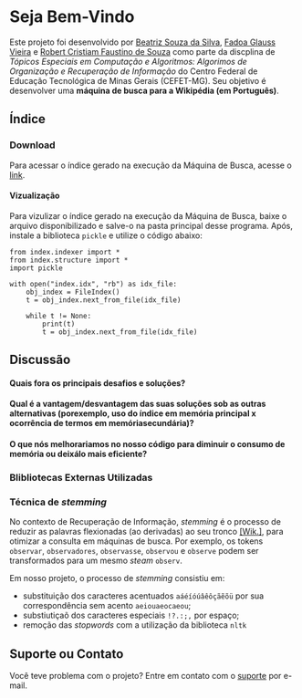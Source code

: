 # Seja Bem-Vindo

Este projeto foi desenvolvido por [Beatriz Souza da Silva](https://github.com/bia-souza), [Fadoa Glauss Vieira](https://github.com/fadoaglauss) e [Robert Cristiam Faustino de Souza](https://github.com/hobbitx) como parte da discplina de _Tópicos Especiais em Computação e Algoritmos: Algorimos de Organização e Recuperação de Informação_ do Centro Federal de Educação Tecnológica de Minas Gerais (CEFET-MG). Seu objetivo é desenvolver uma **máquina de busca para a Wikipédia (em Português)**.

## Índice

### Download
Para acessar o índice gerado na execução da Máquina de Busca, acesse o [link](https://drive.google.com/drive/folders/1kMQmPG75xclZ1djHPu-dFM3ZR24mZvIn?usp=sharing).

#### Vizualização
Para vizulizar o índice gerado na execução da Máquina de Busca, baixe o arquivo disponibilizado e salve-o na pasta principal desse programa. Após, instale a biblioteca `pickle` e utilize o código abaixo:
```
from index.indexer import *
from index.structure import *
import pickle

with open("index.idx", "rb") as idx_file:
    obj_index = FileIndex()
    t = obj_index.next_from_file(idx_file)

    while t != None:
        print(t)
        t = obj_index.next_from_file(idx_file)
```

## Discussão

#### Quais fora os principais desafios e soluções?

#### Qual é a vantagem/desvantagem das suas soluções sob as outras alternativas (porexemplo,   uso   do   índice   em   memória   principal   x   ocorrência   de   termos   em   memóriasecundária)? 

#### O que nós melhorariamos  no nosso código para diminuir o consumo de memória ou deixálo mais eficiente?


### Blibliotecas Externas Utilizadas

### Técnica de *stemming*
No contexto de Recuperação de Informação, *stemming* é o processo de reduzir as palavras flexionadas (ao derivadas) ao seu tronco [[Wik.]](https://pt.wikipedia.org/wiki/Stemiza%C3%A7%C3%A3o), para otimizar a consulta em máquinas de busca. Por exemplo, os tokens `observar`, `observadores`, `observasse`, `observou` e `observe` podem ser transformados para um mesmo *steam* `observ`.

Em nosso projeto, o processo de *stemming* consistiu em:
- substituição dos caracteres acentuados `aáéíóúâêôçãẽõü` por sua correspondência sem acento `aeiouaeocaeou`;
- substiutiçaõ dos caracteres especiais `!?.:;,` por espaço;
- remoção das *stopwords* com a utilização da biblioteca `nltk`

## Suporte ou Contato
Você teve problema com o projeto? Entre em contato com o [suporte](mailto:fadoa.glauss@gmail.com) por e-mail.

